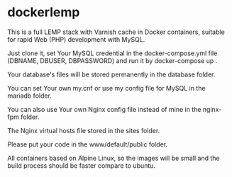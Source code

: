 # dockerlemp
This is a full LEMP stack with Varnish cache in Docker containers, suitable for rapid Web (PHP) development with MySQL.

Just clone it, set Your MySQL credential in the docker-compose.yml file (DBNAME, DBUSER, DBPASSWORD) and run it by docker-compose up .


Your database's files will be stored permanently in the database folder.

You can set Your own my.cnf or use my config file for MySQL in the mariadb folder.

You can also use Your own Nginx config file instead of mine in the nginx-fpm folder.

The Nginx virtual hosts file stored in the sites folder.

Please put your code in the www/default/public folder.

All containers based on Alpine Linux, so the images will be small and the build process should be faster compare to ubuntu.
